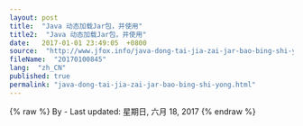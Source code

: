 ```yaml
---
layout: post
title:  "Java 动态加载Jar包，并使用"
title2:  "Java 动态加载Jar包，并使用"
date:   2017-01-01 23:49:05  +0800
source:  "http://www.jfox.info/java-dong-tai-jia-zai-jar-bao-bing-shi-yong.html"
fileName:  "20170100845"
lang:  "zh_CN"
published: true
permalink: "java-dong-tai-jia-zai-jar-bao-bing-shi-yong.html"
---
```

{% raw %}
By  - Last updated: 星期日, 六月 18, 2017
{% endraw %}